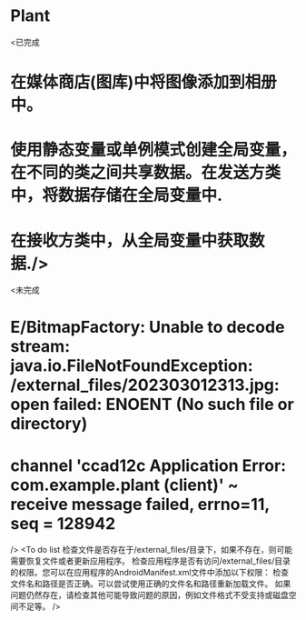 # Plant
<已完成
# 在媒体商店(图库)中将图像添加到相册中。
     
# 使用静态变量或单例模式创建全局变量，在不同的类之间共享数据。在发送方类中，将数据存储在全局变量中.
     
# 在接收方类中，从全局变量中获取数据./>
<未完成
 # E/BitmapFactory: Unable to decode stream: java.io.FileNotFoundException: /external_files/202303012313.jpg: open failed: ENOENT (No such file or directory)
 # channel 'ccad12c Application Error: com.example.plant (client)' ~ receive message failed, errno=11, seq = 128942
 />
 <To do list
     检查文件是否存在于/external_files/目录下，如果不存在，则可能需要恢复文件或者更新应用程序。
     检查应用程序是否有访问/external_files/目录的权限。您可以在应用程序的AndroidManifest.xml文件中添加以下权限： <uses-permission                 android:name="android.permission.READ_EXTERNAL_STORAGE"/>
     检查文件名和路径是否正确。可以尝试使用正确的文件名和路径重新加载文件。
     如果问题仍然存在，请检查其他可能导致问题的原因，例如文件格式不受支持或磁盘空间不足等。
 />
